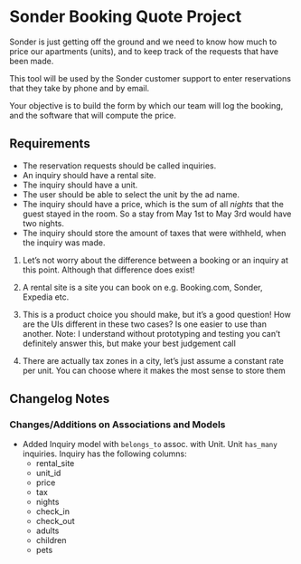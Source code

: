 # Sonder Booking Quote Project

Sonder is just getting off the ground and we need to know how much to price our apartments (units), and to keep track of the requests that have been made.

This tool will be used by the Sonder customer support to enter reservations that they take by phone and by email.

Your objective is to build the form by which our team will log the booking, and the software that will compute the price.

## Requirements

- The reservation requests should be called inquiries.
- An inquiry should have a rental site.
- The inquiry should have a unit.
- The user should be able to select the unit by the ad name.
- The inquiry should have a price, which is the sum of all _nights_ that the guest stayed in the room. So a stay from May 1st to May 3rd would have two nights.
- The inquiry should store the amount of taxes that were withheld, when the inquiry was made.

1) Let’s not worry about the difference between a booking or an inquiry at this point. Although that difference does exist!

2) A rental site is a site you can book on e.g. Booking.com, Sonder, Expedia etc.

3) This is a product choice you should make, but it’s a good question! How are the UIs different in these two cases? Is one easier to use than another. Note: I understand without prototyping and testing you can’t definitely answer this, but make your best judgement call

4) There are actually tax zones in a city, let’s just assume a constant rate per unit. You can choose where it makes the most sense to store them

## Changelog Notes

### Changes/Additions on Associations and Models
- Added Inquiry model with `belongs_to` assoc. with Unit. Unit `has_many` inquiries. Inquiry has the following columns:
  - rental_site
  - unit_id
  - price
  - tax
  - nights
  - check_in
  - check_out
  - adults
  - children
  - pets
